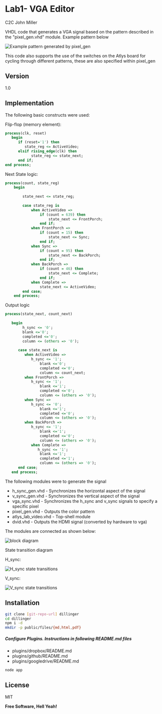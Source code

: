 Lab1- VGA Editor
=========

C2C John Miller

VHDL code that generates a VGA signal based on the pattern described in the "pixel_gen.vhd" module. Example pattern below

![Example pattern generated by pixel_gen](example_pattern.jpg)


This code also supports the use of the switches on the Atlys board for cycling through different patterns, these are also specified within pixel_gen 

Version
----

1.0

Implementation
-----------
The following basic constructs were used:

Flip-flop (memory element):

```Vhdl
process(clk, reset)
   begin
      if (reset='1') then
         state_reg <= ActiveVideo;
      elsif rising_edge(clk) then
        	state_reg <= state_next;
      end if;
end process;
```

Next State logic:

```Vhdl
process(count, state_reg)
    begin
		
		state_next <= state_reg;
	
		case state_reg is
			when ActiveVideo =>
				if (count = 639) then
					state_next <= FrontPorch;
				end if;
			when FrontPorch =>
				if (count = 15) then
					state_next <= Sync;
				end if;
			when Sync =>
				if (count = 95) then
					state_next <= BackPorch;
				end if;
			when BackPorch =>
				if (count = 46) then
					state_next <= Complete;
				end if;
			when Complete =>
				state_next <= ActiveVideo;	
		end case;
	end process;

```
Output logic

```Vhdl
process(state_next, count_next)
    
   begin
		h_sync <= '0';
		blank <='0';
		completed <='0';
		column <= (others => '0');
       
      case state_next is
         when ActiveVideo =>
            h_sync <= '1';
				blank <='0';
				completed <='0';
				column <= count_next;
         when FrontPorch =>
            h_sync <= '1';
				blank <='1';
				completed <='0';
				column <= (others => '0');
         when Sync =>
            h_sync <= '0';
				blank <='1';
				completed <='0';
				column <= (others => '0');
         when BackPorch =>
            h_sync <= '1';
				blank <='1';
				completed <='0';
				column <= (others => '0');
			when Complete =>
			   h_sync <= '1';
				blank <='1';
				completed <='1';
				column <= (others => '0');
      end case;
   end process;
```

The following modules were to generate the signal
* h_sync_gen.vhd - Synchronizes the horizontal aspect of the signal
* v_sync_gen.vhd - Synchronizes the vertical aspect of the signal
* vga_sync.vhd - Synchronizes the h_sync and v_sync signals to specify a specific pixel 
* pixel_gen.vhd - Outputs the color pattern
* atlys_lab_video.vhd - Top-shell module
* dvid.vhd - Outputs the HDMI signal (converted by hardware to vga)

The modules are connected as shown below:

![block diagram](block_diagram.jpg)

State transition diagram

H_sync:

 ![H_sync state transitions](h_sync_state.jpg)

V_sync:

![V_sync state transitions](v_sync_state.jpg)


Installation
--------------

```sh
git clone [git-repo-url] dillinger
cd dillinger
npm i -d
mkdir -p public/files/{md,html,pdf}
```

##### Configure Plugins. Instructions in following README.md files

* plugins/dropbox/README.md
* plugins/github/README.md
* plugins/googledrive/README.md

```sh
node app
```


License
----

MIT


**Free Software, Hell Yeah!**

[john gruber]:http://daringfireball.net/
[@thomasfuchs]:http://twitter.com/thomasfuchs
[1]:http://daringfireball.net/projects/markdown/
[marked]:https://github.com/chjj/marked
[Ace Editor]:http://ace.ajax.org
[node.js]:http://nodejs.org
[Twitter Bootstrap]:http://twitter.github.com/bootstrap/
[keymaster.js]:https://github.com/madrobby/keymaster
[jQuery]:http://jquery.com
[@tjholowaychuk]:http://twitter.com/tjholowaychuk
[express]:http://expressjs.com

    
